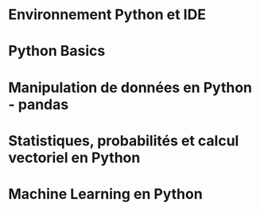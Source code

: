 
# Environnement Python et IDE

# Python Basics

# Manipulation de données en Python - pandas

# Statistiques, probabilités et calcul vectoriel en Python

# Machine Learning en Python